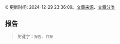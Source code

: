 :alarm_clock: 更新时间: 2024-12-29 23:36:09。[文章来源](/README.md)、[文章分类](/TAGS.md)

## 报告


> 关键字：`报告`、`月报`



